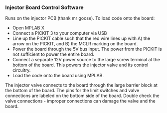 ### Injector Board Control Software

Runs on the injector PCB (thank mr goose). To load code onto the board:
* Open MPLAB X
* Connect a PICKIT 3 to your computer via USB
* Line up the PICKIT cable such that the red wire lines up with A) the arrow on the PICKIT, and B) the MCLR marking on the board.
* Power the board through the 5V bus input. The power from the PICKIT is not sufficient to power the entire board.
* Connect a separate 12V power source to the large screw terminal at the bottom of the board. This powers the injector valve and its control circuitry.
* Load the code onto the board using MPLAB.

The injector valve connects to the board through the large barrier block at the bottom of the board. The pins for the limit switches and valve connections are labeled on the bottom side of the board. Double check the valve connections - improper connections can damage the valve and the board.
